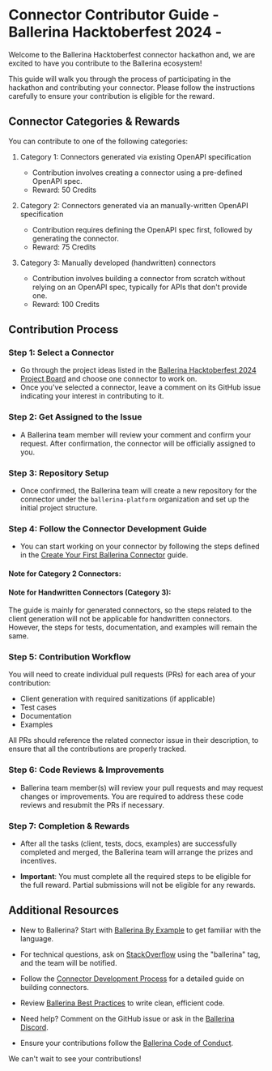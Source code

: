 # Connector Contributor Guide - Ballerina Hacktoberfest 2024 -

Welcome to the Ballerina Hacktoberfest connector hackathon and, we are excited to have you contribute to the Ballerina ecosystem! 

This guide will walk you through the process of participating in the hackathon and contributing your connector. Please follow the instructions carefully to ensure your contribution is eligible for the reward.

## Connector Categories & Rewards

You can contribute to one of the following categories:

1. Category 1: Connectors generated via existing OpenAPI specification
    - Contribution involves creating a connector using a pre-defined OpenAPI spec.
    - Reward: 50 Credits

2. Category 2: Connectors generated via an manually-written OpenAPI specification
    - Contribution requires defining the OpenAPI spec first, followed by generating the connector.
    - Reward: 75 Credits

3. Category 3: Manually developed (handwritten) connectors
    - Contribution involves building a connector from scratch without relying on an OpenAPI spec, typically for APIs that don't provide one.
    - Reward: 100 Credits

## Contribution Process

### Step 1: Select a Connector

- Go through the project ideas listed in the [Ballerina Hacktoberfest 2024 Project Board](https://github.com/orgs/ballerina-platform/projects/376/views/5) and choose one connector to work on.
- Once you've selected a connector, leave a comment on its GitHub issue indicating your interest in contributing to it.

### Step 2: Get Assigned to the Issue

- A Ballerina team member will review your comment and confirm your request. After confirmation, the connector will be officially assigned to you.

### Step 3: Repository Setup

- Once confirmed, the Ballerina team will create a new repository for the connector under the `ballerina-platform` organization and set up the initial project structure.

### Step 4: Follow the Connector Development Guide 

- You can start working on your connector by following the steps defined in the [Create Your First Ballerina Connector](https://ballerina.io/learn/how-to-create-your-first-ballerina-connector/) guide.

#### Note for Category 2 Connectors:

#### Note for Handwritten Connectors (Category 3):
The guide is mainly for generated connectors, so the steps related to the client generation will not be applicable for handwritten connectors. However, the steps for tests, documentation, and examples will remain the same.

### Step 5: Contribution Workflow

You will need to create individual pull requests (PRs) for each area of your contribution:
- Client generation with required sanitizations (if applicable)
- Test cases
- Documentation
- Examples

All PRs should reference the related connector issue in their description, to ensure that all the contributions are properly tracked.

### Step 6: Code Reviews & Improvements

- Ballerina team member(s) will review your pull requests and may request changes or improvements. You are required to address these code reviews and resubmit the PRs if necessary.

### Step 7: Completion & Rewards

- After all the tasks (client, tests, docs, examples) are successfully completed and merged, the Ballerina team will arrange the prizes and incentives.

- **Important**: You must complete all the required steps to be eligible for the full reward. Partial submissions will not be eligible for any rewards.

## Additional Resources

- New to Ballerina? Start with [Ballerina By Example](https://ballerina.io/learn/by-example/) to get familiar with the language.

- For technical questions, ask on [StackOverflow](https://stackoverflow.com/) using the "ballerina" tag, and the team will be notified.

- Follow the [Connector Development Process](https://github.com/ballerina-platform/ballerina-library/blob/main/docs/connector-development-process.md) for a detailed guide on building connectors.

- Review [Ballerina Best Practices](https://learn-ballerina.github.io/index.html) to write clean, efficient code.

- Need help? Comment on the GitHub issue or ask in the [Ballerina Discord](https://discord.gg/ballerinalang).

- Ensure your contributions follow the [Ballerina Code of Conduct](https://ballerina.io/community/code-of-conduct/).

We can't wait to see your contributions!
